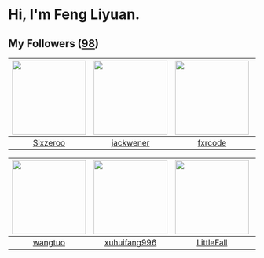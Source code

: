 # Hi, I'm Feng Liyuan.

## My Followers ([98](https://github.com/SunRunAway?tab=followers))

| <img src="https://avatars.githubusercontent.com/u/20949383?v=4" width="150" height="150" /> | <img src="https://avatars.githubusercontent.com/u/30525741?v=4" width="150" height="150" /> | <img src="https://avatars.githubusercontent.com/u/13307594?v=4" width="150" height="150" /> | <img src="https://avatars.githubusercontent.com/u/234891?v=4" width="150" height="150" /> |
| :-----------------------------------------------------------------------------------------: | :-----------------------------------------------------------------------------------------: | :-----------------------------------------------------------------------------------------: | :---------------------------------------------------------------------------------------: |
|                           [Sixzeroo](https://github.com/Sixzeroo)                           |                          [jackwener](https://github.com/jackwener)                          |                            [fxrcode](https://github.com/fxrcode)                            |                          [ekalinin](https://github.com/ekalinin)                          |

| <img src="https://avatars.githubusercontent.com/u/1171686?v=4" width="150" height="150" /> | <img src="https://avatars.githubusercontent.com/u/50138288?v=4" width="150" height="150" /> | <img src="https://avatars.githubusercontent.com/u/30543181?v=4" width="150" height="150" /> | <img src="https://avatars.githubusercontent.com/u/58126365?v=4" width="150" height="150" /> |
| :----------------------------------------------------------------------------------------: | :-----------------------------------------------------------------------------------------: | :-----------------------------------------------------------------------------------------: | :-----------------------------------------------------------------------------------------: |
|                            [wangtuo](https://github.com/wangtuo)                           |                       [xuhuifang996](https://github.com/xuhuifang996)                       |                         [LittleFall](https://github.com/LittleFall)                         |                       [kellyraymond](https://github.com/kellyraymond)                       |